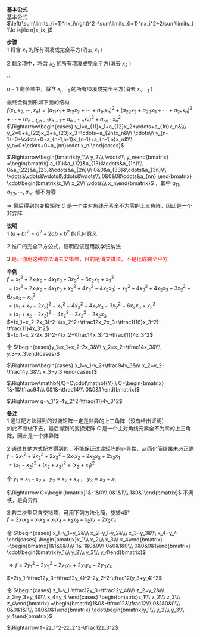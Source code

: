 **基本公式**  
基本公式 $\left(\sum\limits_{i=1}^nx_i\right)^2=\sum\limits_{i=1}^nx_i^2+2\sum\limits_{1\le i<j\le n}x_ix_j$   
  
**步骤**  
1 将含 $x_1$ 的所有项凑成完全平方(消去 $x_1$ )  
  
2 剩余项中，将含 $x_2$ 的所有项凑成完全平方(消去 $x_2$ )  
  
 $\cdots$   
  
 $n-1$  剩余项中，将含 $x_{n-1}$ 的所有项凑成完全平方(消去 $x_{n-1}$ )  
  
最终会得到形如下面的结构  
 $f(x_1,x_2,\cdots,x_n)=(a_{11}x_1+a_{12}x_2+\cdots+a_{1n}x_n)^2+(a_{22}x_2+a_{23}x_3+\cdots+a_{2n}x_n)^2+\cdots+(a_{n-1,n-1}x_{n-1}+a_{n-1,n}x_n)^2+a_{nn}\cdot x_n^2$   
 $\Rightarrow\begin{cases}  
y_1=a_{11}x_1+a_{12}x_2+\cdots+a_{1n}x_n&\\\   
y_2=0+a_{22}x_2+a_{23}x_3+\cdots+a_{2n}x_n&\\\   
\cdots\\\   
y_{n-1}=0+\cdots+0+a_{n-1,n-1}x_{n-1}+a_{n-1,n}x_n&\\\   
y_n=0+\cdots+0+a_{nn}\cdot x_n  
\end{cases}$   
  
 $\Rightarrow\begin{bmatrix}y_1\\\ y_2\\\ \vdots\\\ y_n\end{bmatrix}  
=\begin{bmatrix}  
a_{11}&a_{12}&a_{13}&\cdots&a_{1n}\\\  
0&a_{22}&a_{23}&\cdots&a_{2n}\\\  
0&0&a_{33}&\cdots&a_{3n}\\\  
\vdots&\vdots&\vdots&\ddots&\vdots\\\  
0&0&0&\cdots&a_{nn}  
\end{bmatrix}  
\cdot\begin{bmatrix}x_1\\\ x_2\\\ \vdots\\\ x_n\end{bmatrix}$ ，其中 $a_{11},a_{22},\cdots,a_{nn}$ 都不为零  
  
 $\Rightarrow$ 最后得到的变换矩阵 $C$ 是一个主对角线元素全不为零的上三角阵，因此是一个非异阵  
  
**说明**  
1  $(a+b)^2=a^2+2ab+b^2$ 的几何意义  
  
2 推广的完全平方公式，证明应该是用数学归纳法  
  
3 <font color=red>是让你用这种方法消去交错项，目的是消交错项，不是化成完全平方</font>  
  
**举例**  
 $f=x_1^2+2x_1x_2-4x_1x_3-3x_2^2-6x_2x_3+x_3^2$   
     $=(x_1^2+2x_1x_2-4x_1x_3+x_2^2+4x_3^2-4x_2x_3)-x_2^2-4x_3^2+4x_2x_3-3x_2^2-6x_2x_3+x_3^2$   
     $=(x_1+x_2-2x_3)^2-x_2^2-4x_3^2+4x_2x_3-3x_2^2-6x_2x_3+x_3^2$   
     $=(x_1+x_2-2x_3)^2-4x_2^2-3x_3^2-2x_2x_3$   
     $=(x_1+x_2-2x_3)^2-4(x_2^2+\tfrac12x_2x_3+\tfrac1{16}x_3^2)-\tfrac{11}4x_3^2$   
     $=(x_1+x_2-2x_3)^2-4(x_2+\tfrac14x_3)^2-\tfrac{11}4x_3^2$   
  
令 $\begin{cases}y_1=x_1+x_2-2x_3&\\\ y_2=x_2+\tfrac14x_3&\\\ y_3=x_3\end{cases}$   
  
 $\Rightarrow\begin{cases}  
x_1=y_1-y_2+\tfrac94y_3&\\\   
x_2=y_2-\tfrac14y_3&\\\   
x_3=y_3  
\end{cases}$   
  
 $\Rightarrow\mathbf{X}=C\cdot\mathbf{Y},\ C=\begin{bmatrix}  
1&-1&\tfrac94\\\ 0&1&-\tfrac14\\\ 0&0&1  
\end{bmatrix}$   
  
 $\Rightarrow g=y_1^2-4y_2^2-\tfrac{11}4y_3^2$   
  
**备注**  
1 通过配方法得到的过渡矩阵一定是非异的上三角阵（没有给出证明）  
   如此不断做下去，最后得到的变换矩阵 $C$ 是一个主对角线元素全不为零的上三角阵，因此是一个非异阵  
  
2 通过其他方式配方得到的，不能保证过渡矩阵的非异性，从而化简结果未必正确  
 $f=2x_1^2+2x_2^2+2x_3^2-2x_1x_2+2x_2x_3+2x_3x_1$   
 $=(x_1-x_2)^2+(x_2+x_3)^2+(x_3+x_1)^2$   
  
令  $y_1=x_1-x_2$ ， $y_2=x_2+x_3$ ， $y_3=x_3+x_1$   
  
 $\Rightarrow C=\begin{bmatrix}1&-1&0\\\ 0&1&1\\\ 1&0&1\end{bmatrix}$ 不满秩，是奇异阵  
  
3 若二次型只含交错项，可用下列方法化简，旋转45°  
 $f=2x_1x_2-x_1x_3+x_1x_4-x_2x_3+x_2x_4-2x_3x_4$   
  
令 $\begin{cases}  
x_1=y_1+y_2&\\\ x_2=y_1-y_2&\\\ x_3=y_3&\\\ x_4=y_4  
\end{cases}  
\begin{bmatrix}x_1\\\ x_2\\\ x_3\\\ x_4\end{bmatrix}  
=\begin{bmatrix}1&1&0&0\\\ 1&-1&0&0\\\ 0&0&1&0\\\ 0&0&0&1\end{bmatrix}  
\cdot\begin{bmatrix}y_1\\\ y_2\\\ y_3\\\ y_4\end{bmatrix}$   
  
 $\Rightarrow f=2y_1^2-2y_2^2-2y_1y_3+2y_1y_4-2y_3y_4$   
  
 $=2(y_1-\tfrac12y_3+\tfrac12y_4)^2-2y_2^2-\tfrac12(y_3+y_4)^2$   
  
令 $\begin{cases}  
z_1=y_1-\tfrac12y_3+\tfrac12y_4&\\\ z_2=y_2&\\\ z_3=y_3+y_4&\\\ x_4=y_4  
\end{cases}  
\begin{bmatrix}z_1\\\ z_2\\\ z_3\\\ z_4\end{bmatrix}  
=\begin{bmatrix}1&0&-\tfrac12&\tfrac12\\\ 0&1&0&0\\\ 0&0&1&1\\\ 0&0&0&1\end{bmatrix}  
\cdot\begin{bmatrix}y_1\\\ y_2\\\ y_3\\\ y_4\end{bmatrix}$   
  
 $\Rightarrow f=2z_1^2-2z_2^2-\tfrac12z_3^2$   
